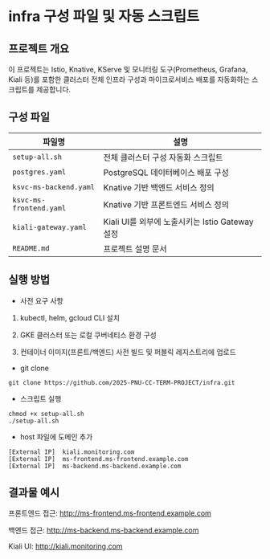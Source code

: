 # infra 구성 파일 및 자동 스크립트
## 프로젝트 개요

이 프로젝트는 Istio, Knative, KServe 및 모니터링 도구(Prometheus, Grafana, Kiali 등)를 포함한 클러스터 전체 인프라 구성과 마이크로서비스 배포를 자동화하는 스크립트를 제공합니다.

## 구성 파일 

| 파일명                     | 설명                              |
| ----------------------- | ------------------------------------ |
| `setup-all.sh`          | 전체 클러스터 구성 자동화 스크립트                  |
| `postgres.yaml`         | PostgreSQL 데이터베이스 배포 구성              |
| `ksvc-ms-backend.yaml`  | Knative 기반 백엔드 서비스 정의                |
| `ksvc-ms-frontend.yaml` | Knative 기반 프론트엔드 서비스 정의              |
| `kiali-gateway.yaml`    | Kiali UI를 외부에 노출시키는 Istio Gateway 설정 |
| `README.md`             | 프로젝트 설명 문서                           |

## 실행 방법

- 사전 요구 사항

1. kubectl, helm, gcloud CLI 설치

2. GKE 클러스터 또는 로컬 쿠버네티스 환경 구성

3. 컨테이너 이미지(프론트/백엔드) 사전 빌드 및 퍼블릭 레지스트리에 업로드

- git clone
```
git clone https://github.com/2025-PNU-CC-TERM-PROJECT/infra.git
```

- 스크립트 실행
```
chmod +x setup-all.sh
./setup-all.sh
```
- host 파일에 도메인 추가
```
[External IP]  kiali.monitoring.com
[External IP]  ms-frontend.ms-frontend.example.com
[External IP]  ms-backend.ms-backend.example.com
```

## 결과물 예시

프론트엔드 접근: http://ms-frontend.ms-frontend.example.com

백엔드 접근: http://ms-backend.ms-backend.example.com

Kiali UI: http://kiali.monitoring.com

